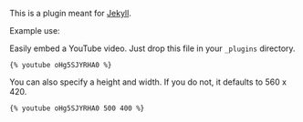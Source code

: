 This is a plugin meant for [Jekyll](https://github.com/mojombo/jekyll).

Example use:

Easily embed a YouTube video. Just drop this file in your `_plugins` directory.

```
{% youtube oHg5SJYRHA0 %}
```

You can also specify a height and width. If you do not, it defaults to 560 x 420.

```
{% youtube oHg5SJYRHA0 500 400 %}
```